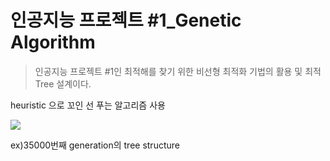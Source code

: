 # 인공지능 프로젝트 #1_Genetic Algorithm
>인공지능 프로젝트 #1인 최적해를 찾기 위한 비선형 최적화 기법의 활용 및 최적 Tree 설계이다.

heuristic 으로 꼬인 선 푸는 알고리즘 사용

![](https://velog.velcdn.com/images/dodo4723/post/2436ec0a-7491-45b3-8db1-4fed8f38e395/image.png)

ex)35000번째 generation의 tree structure
